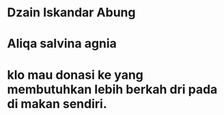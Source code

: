 # Dzain Iskandar Abung
# Aliqa salvina agnia
# klo mau donasi ke yang membutuhkan lebih berkah dri pada di makan sendiri.

